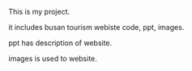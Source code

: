This is my project.

it includes busan tourism webiste code, ppt, images.

ppt has description of website.

images is used to website.
